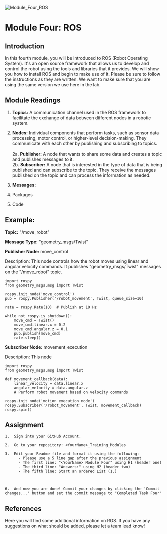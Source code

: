 ![Module_Four_ROS](https://github.com/hannab8/Module_Four_ROS/assets/83167499/0f166dc5-0e6f-44c5-ab6b-228bce9cabb9)
# Module Four: ROS

## Introduction
In this fourth module, you will be introduced to ROS (Robot Operating System). It's an open source framework that allows us to develop and control the robot using the tools and libraries that it provides. We will show you how to install ROS and begin to make use of it. Please be sure to follow the instructions as they are written. We want to make sure that you are using the same version we use here in the lab.

## Module Readings

1. **Topics:** A communication channel used in the ROS framework to facilitate the exchange of data between different nodes in a robotic system. 
2. **Nodes:** Individual components that perform tasks, such as sensor data processing, motor control, or higher-level decision-making. They communicate with each other by publishing and subscribing to topics.<br><br>
         2a. **Publisher:** A node that wants to share some data and creates a topic and publishes messages to it.<br>
         2b. **Subscriber:** A node that is interested in the type of data that is being published and can subscribe to the topic. They receive the messages published on the topic and can process the information as needed.<br>
         
3. **Messages:**
4. Packages
5. Code

## Example:

**Topic:** "/move_robot"

**Message Type:** "geometry_msgs/Twist"

**Publisher Node:** move_control

Description: This node controls how the robot moves using linear and angular velocity commands. It publishes "geometry_msgs/Twist" messages on the "/move_robot" topic.
```
import rospy
from geometry_msgs.msg import Twist

rospy.init_node('move_control')
pub = rospy.Publisher('/robot_movement', Twist, queue_size=10)

rate = rospy.Rate(10)  # Publish at 10 Hz

while not rospy.is_shutdown():
    move_cmd = Twist()
    move_cmd.linear.x = 0.2
    move_cmd.angular.z = 0.1
    pub.publish(move_cmd)
    rate.sleep()
```

**Subscriber Node:** movement_execution

Description: This node 
```
import rospy
from geometry_msgs.msg import Twist

def movement_callback(data):
    linear_velocity = data.linear.x
    angular_velocity = data.angular.z
    # Perform robot movement based on velocity commands

rospy.init_node('motion_execution_node')
rospy.Subscriber('/robot_movement', Twist, movement_callback)
rospy.spin()
```

## Assignment

```
1.  Sign into your GitHub Account.

2.  Go to your repository: <YourName>_Training_Modules

3.  Edit your Readme file and format it using the following:
      - Please use a 5 line gap after the previous assignment
      - The first line: "<YourName> Module Four" using H1 (header one)
      - The third line: "Answers:" using H2 (header two)
      - The fifth line: Start an ordered List (1.)



6.  And now you are done! Commit your changes by clicking the 'Commit changes...' button and set the commit message to "Completed Task Four"
```


## References

Here you will find some additional information on ROS. If you have any suggestions on what should be added, please let a team lead know!


